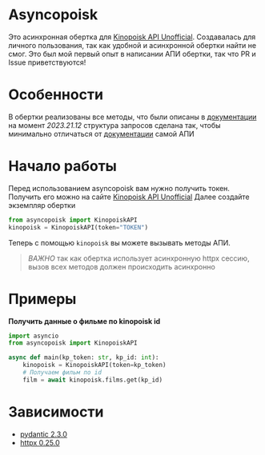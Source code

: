 # Asyncopoisk
Это асинхронная обертка для [Kinopoisk API Unofficial](https://kinopoiskapiunofficial.tech/). Создавалась для личного пользования, так как удобной и асинхронной обертки найти не смог. Это был мой первый опыт в написании АПИ обертки, так что PR и Issue приветствуются!

# Особенности
В обертки реализованы все методы, что были описаны в [документации](https://kinopoiskapiunofficial.tech/documentation/api/) на момент *2023.21.12* структура запросов сделана так, чтобы минимально отличаться от [документации](https://kinopoiskapiunofficial.tech/documentation/api/) самой АПИ

# Начало работы
Перед использованием asyncopoisk вам нужно получить токен. Получить его можно на сайте [Kinopoisk API Unofficial](https://kinopoiskapiunofficial.tech/)
Далее создайте экземпляр обертки
```python
from asyncopoisk import KinopoiskAPI
kinopoisk = KinopoiskAPI(token="TOKEN")
```
Теперь с помощью `kinopoisk` вы можете вызывать методы АПИ.

> *ВАЖНО* так как обертка использует асинхронную httpx сессию, вызов всех методов должен происходить асинхронно

# Примеры
**Получить данные о фильме по kinopoisk id**
```python
import asyncio
from asyncopoisk import KinopoiskAPI

async def main(kp_token: str, kp_id: int):
    kinopoisk = KinopoiskAPI(token=kp_token)
    # Получаем фильм по id
    film = await kinopoisk.films.get(kp_id)
```

# Зависимости
- [pydantic 2.3.0](https://github.com/pydantic/pydantic)
- [httpx 0.25.0](https://github.com/encode/httpx)
